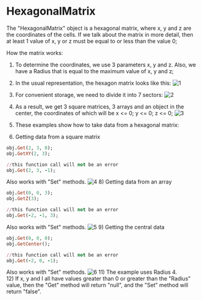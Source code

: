 # HexagonalMatrix

The "HexagonalMatrix" object is a hexagonal matrix, where x, y and z are the coordinates of the cells. If we talk about the matrix in more detail, then at least 1 value of x, y or z must be equal to or less than the value 0;

How the matrix works:
1) To determine the coordinates, we use 3 parameters x, y and z. Also, we have a Radius that is equal to the maximum value of x, y and z;
2) In the usual representation, the hexagon matrix looks like this:
![1](https://user-images.githubusercontent.com/44808807/198515433-39817bd6-ef52-4cf9-a5c9-c185568ae5c1.png)
4) For convenient storage, we need to divide it into 7 sectors:
![2](https://user-images.githubusercontent.com/44808807/198515456-459be992-e1a4-4e17-8f0b-f62cfaadae49.png)
5) As a result, we get 3 square matrices, 3 arrays and an object in the center, the coordinates of which will be x <= 0; y <= 0; z <= 0;
![3](https://user-images.githubusercontent.com/44808807/198515466-c8305314-51fe-4175-b3b2-8fcc27df143f.png)

6) These examples show how to take data from a hexagonal matrix:
7) Getting data from a square matrix
  ```rb
  obj.Get(2, 3, 0);
  obj.GetXY(2, 3);

  //this function call will not be an error
  obj.Get(2, 3, -1);
  ``` 
  Also works with "Set" methods. 
  ![4](https://user-images.githubusercontent.com/44808807/198515476-e23f569c-f8f7-4486-8f52-8e502b5b14ed.png)
8) Getting data from an array
  ```rb
  obj.Get(0, 0, 3);
  obj.GetZ(3);

  //this function call will not be an error
  obj.Get(-2, -1, 3);
  ``` 
  Also works with "Set" methods. 
  ![5](https://user-images.githubusercontent.com/44808807/198515490-94a8c999-e827-4572-8353-499d313a48ab.png)
9) Getting the central data
  ```rb
  obj.Get(0, 0, 0);
  obj.GetCenter();

  //this function call will not be an error
  obj.Get(-2, 0, -1);
  ``` 
  Also works with "Set" methods. 
  ![6](https://user-images.githubusercontent.com/44808807/198515498-5375e9bf-7365-41db-95aa-c9013ef7d5d3.png)
11) The example uses Radius 4.
  <br>
12) If x, y and I all have values greater than 0 or greater than the "Radius" value, then the "Get" method will return "null", and the "Set" method will return "false".
